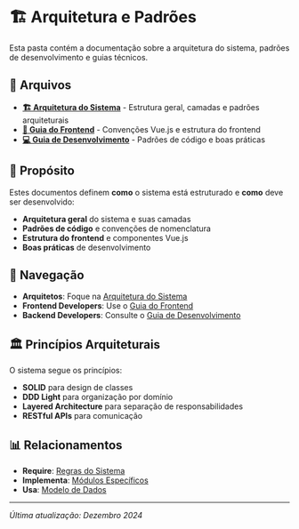 # 🏗️ Arquitetura e Padrões

Esta pasta contém a documentação sobre a arquitetura do sistema, padrões de desenvolvimento e guias técnicos.

## 📁 Arquivos

- **[🏗️ Arquitetura do Sistema](Arquitetura.md)** - Estrutura geral, camadas e padrões arquiteturais
- **[🎨 Guia do Frontend](VueGuide.md)** - Convenções Vue.js e estrutura do frontend
- **[💻 Guia de Desenvolvimento](DevGuide.md)** - Padrões de código e boas práticas

## 🎯 Propósito

Estes documentos definem **como** o sistema está estruturado e **como** deve ser desenvolvido:

- **Arquitetura geral** do sistema e suas camadas
- **Padrões de código** e convenções de nomenclatura
- **Estrutura do frontend** e componentes Vue.js
- **Boas práticas** de desenvolvimento

## 🔗 Navegação

- **Arquitetos**: Foque na [Arquitetura do Sistema](Arquitetura.md)
- **Frontend Developers**: Use o [Guia do Frontend](VueGuide.md)
- **Backend Developers**: Consulte o [Guia de Desenvolvimento](DevGuide.md)

## 🏛️ Princípios Arquiteturais

O sistema segue os princípios:
- **SOLID** para design de classes
- **DDD Light** para organização por domínio
- **Layered Architecture** para separação de responsabilidades
- **RESTful APIs** para comunicação

## 📊 Relacionamentos

- **Require**: [Regras do Sistema](../requirements/SystemRules.md)
- **Implementa**: [Módulos Específicos](../modules/)
- **Usa**: [Modelo de Dados](../database/)

---

*Última atualização: Dezembro 2024*


